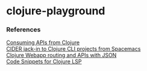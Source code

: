 # clojure-playground

### References

[Consuming APIs from Clojure](https://practical.li/blog/posts/consuming-apis-with-clojure)  
[CIDER jack-in to Clojure CLI projects from Spacemacs](https://practical.li/blog/posts/cider-jack-in-to-clojure-cli-projects-from-spacemacs/)  
[Clojure Webapp routing and APIs with JSON](https://practical.li/blog/posts/webapp-routes-with-json/)  
[Code Snippets for Clojure LSP](https://practical.li/blog/posts/code-snippets-for-clojure-lsp/)  
